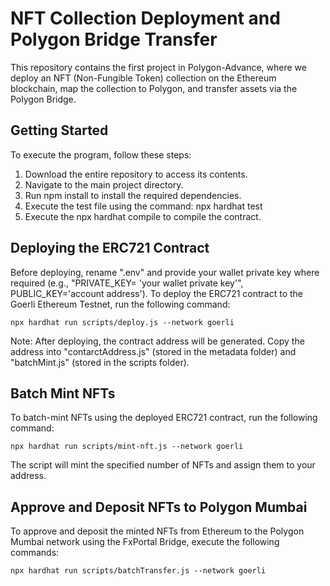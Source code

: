 # NFT Collection Deployment and Polygon Bridge Transfer
This repository contains the first project in Polygon-Advance, where we deploy an NFT (Non-Fungible Token) collection on the Ethereum blockchain, map the collection to Polygon, and transfer assets via the Polygon Bridge.

## Getting Started
To execute the program, follow these steps:

1. Download the entire repository to access its contents.
2. Navigate to the main project directory.
3. Run npm install to install the required dependencies.
4. Execute the test file using the command: npx hardhat test
5. Execute the npx hardhat compile to compile the contract.
## Deploying the ERC721 Contract
Before deploying, rename   ".env" and provide your wallet private key where required (e.g., "PRIVATE_KEY= 'your wallet private key'", PUBLIC_KEY='account address'). To deploy the ERC721 contract to the Goerli Ethereum Testnet, run the following command:

```
npx hardhat run scripts/deploy.js --network goerli
```
Note: After deploying, the contract address will be generated. Copy the address into "contarctAddress.js" (stored in the metadata folder) and "batchMint.js" (stored in the scripts folder).

## Batch Mint NFTs
To batch-mint NFTs using the deployed ERC721 contract, run the following command:

```
npx hardhat run scripts/mint-nft.js --network goerli
```
The script will mint the specified number of NFTs and assign them to your address.

## Approve and Deposit NFTs to Polygon Mumbai
To approve and deposit the minted NFTs from Ethereum to the Polygon Mumbai network using the FxPortal Bridge, execute the following commands:

```
npx hardhat run scripts/batchTransfer.js --network goerli
```

